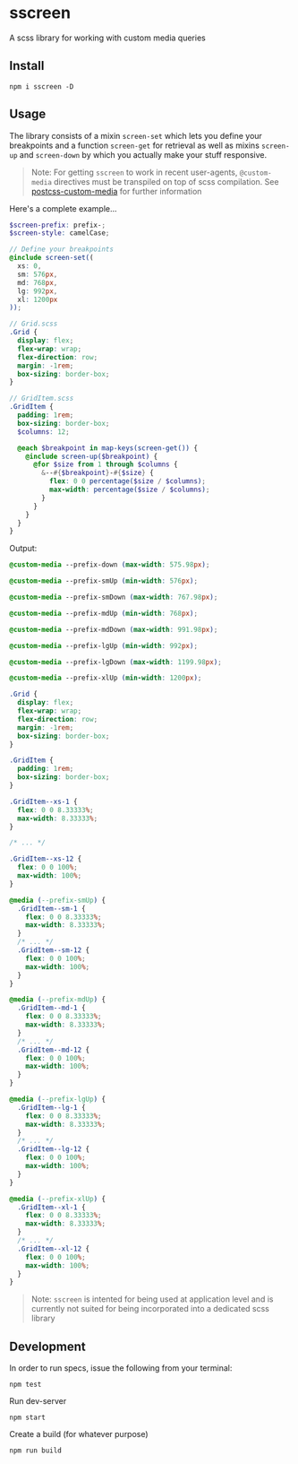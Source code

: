 # sscreen

A scss library for working with custom media queries


## Install

```cli
npm i sscreen -D
```

## Usage

The library consists of a mixin `screen-set` which lets you define your breakpoints and a function `screen-get` for retrieval as well as mixins `screen-up` and `screen-down` by which you actually make your stuff responsive.

> Note: For getting `sscreen` to work in recent user-agents, `@custom-media` directives must be transpiled on top of scss compilation. See [postcss-custom-media](https://github.com/postcss/postcss-custom-media) for further information


Here's a complete example...

```scss
$screen-prefix: prefix-;
$screen-style: camelCase;

// Define your breakpoints
@include screen-set((
  xs: 0,
  sm: 576px,
  md: 768px,
  lg: 992px,
  xl: 1200px
));
```

```scss
// Grid.scss
.Grid {
  display: flex;
  flex-wrap: wrap;
  flex-direction: row;
  margin: -1rem;
  box-sizing: border-box;
}
```

```scss
// GridItem.scss
.GridItem {
  padding: 1rem;
  box-sizing: border-box;
  $columns: 12;

  @each $breakpoint in map-keys(screen-get()) {
    @include screen-up($breakpoint) {
      @for $size from 1 through $columns {
        &--#{$breakpoint}-#{$size} {
          flex: 0 0 percentage($size / $columns);
          max-width: percentage($size / $columns);
        }
      }
    }
  }
}

```

Output:

```css
@custom-media --prefix-down (max-width: 575.98px);

@custom-media --prefix-smUp (min-width: 576px);

@custom-media --prefix-smDown (max-width: 767.98px);

@custom-media --prefix-mdUp (min-width: 768px);

@custom-media --prefix-mdDown (max-width: 991.98px);

@custom-media --prefix-lgUp (min-width: 992px);

@custom-media --prefix-lgDown (max-width: 1199.98px);

@custom-media --prefix-xlUp (min-width: 1200px);

.Grid {
  display: flex;
  flex-wrap: wrap;
  flex-direction: row;
  margin: -1rem;
  box-sizing: border-box;
}

.GridItem {
  padding: 1rem;
  box-sizing: border-box;
}

.GridItem--xs-1 {
  flex: 0 0 8.33333%;
  max-width: 8.33333%;
}

/* ... */

.GridItem--xs-12 {
  flex: 0 0 100%;
  max-width: 100%;
}

@media (--prefix-smUp) {
  .GridItem--sm-1 {
    flex: 0 0 8.33333%;
    max-width: 8.33333%;
  }
  /* ... */
  .GridItem--sm-12 {
    flex: 0 0 100%;
    max-width: 100%;
  }
}

@media (--prefix-mdUp) {
  .GridItem--md-1 {
    flex: 0 0 8.33333%;
    max-width: 8.33333%;
  }
  /* ... */
  .GridItem--md-12 {
    flex: 0 0 100%;
    max-width: 100%;
  }
}

@media (--prefix-lgUp) {
  .GridItem--lg-1 {
    flex: 0 0 8.33333%;
    max-width: 8.33333%;
  }
  /* ... */
  .GridItem--lg-12 {
    flex: 0 0 100%;
    max-width: 100%;
  }
}

@media (--prefix-xlUp) {
  .GridItem--xl-1 {
    flex: 0 0 8.33333%;
    max-width: 8.33333%;
  }
  /* ... */
  .GridItem--xl-12 {
    flex: 0 0 100%;
    max-width: 100%;
  }
}

```

> Note: `sscreen` is intented for being used at application level and is currently not suited for being incorporated into a dedicated scss library

## Development

In order to run specs, issue the following from your terminal:

```cli
npm test
```

Run dev-server

```cli
npm start
```

Create a build (for whatever purpose)

```cli
npm run build
```
